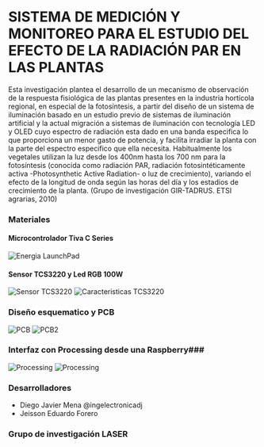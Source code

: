 # SISTEMA DE MEDICIÓN Y MONITOREO PARA EL ESTUDIO DEL EFECTO DE LA RADIACIÓN PAR EN LAS PLANTAS

Esta investigación plantea el desarrollo de un mecanismo de observación de la respuesta  fisiológica  de las plantas presentes en la industria hortícola regional, en especial de la fotosíntesis, a partir del diseño de un sistema de iluminación basado en un estudio previo de sistemas de iluminación artificial y la actual migración a sistemas de iluminación con tecnología LED y OLED cuyo espectro de radiación esta dado en una banda especifica lo que proporciona un menor gasto de potencia, y facilita irradiar la planta con la parte del espectro especifico que ella necesita. Habitualmente  los vegetales utilizan la luz desde los 400nm hasta los 700 nm para la fotosíntesis (conocida como radiación PAR, radiación fotosintéticamente activa -Photosynthetic Active Radiation- o luz de crecimiento), variando el efecto de la longitud de onda según las horas del día y los estadios de crecimiento de la planta. (Grupo de investigación GIR-TADRUS. ETSI agrarias, 2010)

### Materiales ###
#### Microcontrolador Tiva C Series ####
![Energia LaunchPad](http://energia.nu/img/StellarPadLM4F120H5QR-V1.0.jpg "MSP-EXP430G2 LaunchPad") 
#### Sensor TCS3220 y Led RGB 100W
![Sensor TCS3220](http://i68.tinypic.com/352npd3.png "Sensor TCS3220")
![Caracteristicas TCS3220](http://i63.tinypic.com/11c4m04.png "Caracteristicas TCS3220")

### Diseño esquematico y PCB
![PCB](https://lh3.googleusercontent.com/-dSbxB3geZaU/V4xXMiXsHOI/AAAAAAAABeY/f4gfbdVW0fwslsUZJuilaUOww0KNgf91QCL0B/w996-h560-no/tesis.png "PCB")
![PCB2](http://i65.tinypic.com/b5ln5f.jpg "PCB2")



### Interfaz con Processing desde una Raspberry###
![Processing](http://i65.tinypic.com/14d3hh1.png "Interfaz")
![Processing](http://i66.tinypic.com/2dmf3hc.png "Interfaz")


### Desarrolladores ###
* Diego Javier Mena @ingelectronicadj 
* Jeisson Eduardo Forero

### Grupo de investigación LASER ###
